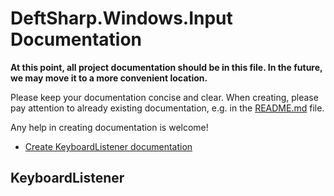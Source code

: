 # DeftSharp.Windows.Input Documentation

**At this point, all project documentation should be in this file. In the future, we may move it to a more convenient location.**

Please keep your documentation concise and clear. When creating, please pay attention to already existing documentation, e.g. in the [README.md](https://github.com/Empiree/DeftSharp.Windows.Input/blob/main/README.md) file.

Any help in creating documentation is welcome! 

- [Create KeyboardListener documentation](https://github.com/Empiree/DeftSharp.Windows.Input/issues/21)


## KeyboardListener

